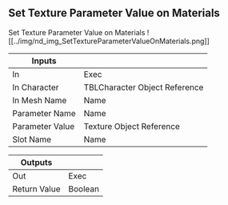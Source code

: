 ## Set Texture Parameter Value on Materials
Set Texture Parameter Value on Materials
![[../img/nd_img_SetTextureParameterValueOnMaterials.png]]

|Inputs||
|--|--|
| In | Exec |
| In Character | TBLCharacter Object Reference |
| In Mesh Name | Name |
| Parameter Name | Name |
| Parameter Value | Texture Object Reference |
| Slot Name | Name |

|Outputs||
|--|--|
| Out | Exec |
| Return Value | Boolean |
